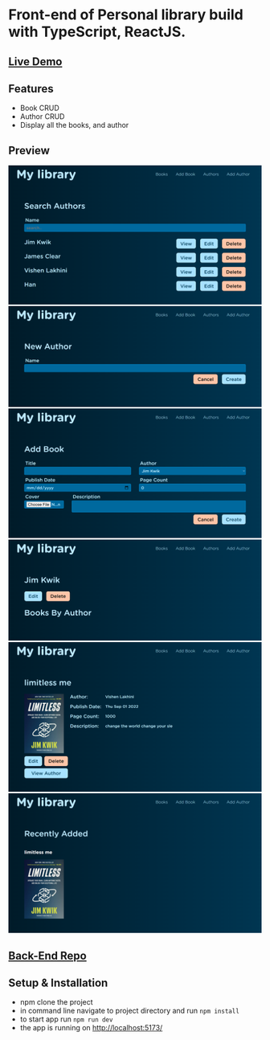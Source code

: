 # Front-end of Personal library build with TypeScript, ReactJS.

## [Live Demo](https://ts-react-my-library-front.vercel.app/)

## Features 
- Book CRUD
- Author CRUD
- Display all the books, and author

## Preview
![authors](/src/assets/screenshots/authors.png)
![Add-author](/src/assets/screenshots/add-author.png)
![Add-book](/src/assets/screenshots/add-book.png)
![view-author](/src/assets/screenshots/view-author.png)
![view-book](/src/assets/screenshots/view-book.png)
![Home](/src/assets/screenshots/home.png)


## [Back-End Repo](https://github.com/hanthienduc/ts-react-my-library-back)

## Setup & Installation
- npm clone the project
- in command line navigate to project directory and run `npm install`
- to start app run `npm run dev`
- the app is running on [http://localhost:5173/](http://localhost:5173/)

